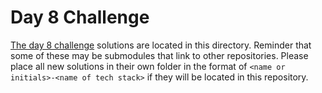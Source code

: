 # Day 8 Challenge

[The day 8 challenge](https://adventofcode.com/2022/day/8) solutions are located in this directory. Reminder that some of these may be submodules that link to other repositories. Please place all new solutions in their own folder in the format of `<name or initials>-<name of tech stack>` if they will be located in this repository.